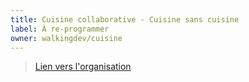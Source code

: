 ```yaml
---
title: Cuisine collaborative - Cuisine sans cuisine
label: À re-programmer
owner: walkingdev/cuisine
---
```


> [Lien vers l'organisation](http://walkingdev.fr)
